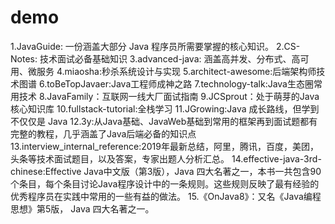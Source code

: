 # demo
1.JavaGuide: 一份涵盖大部分 Java 程序员所需要掌握的核心知识。
2.CS-Notes: 技术面试必备基础知识
3.advanced-java: 涵盖高并发、分布式、高可用、微服务
4.miaosha:秒杀系统设计与实现
5.architect-awesome:后端架构师技术图谱
6.toBeTopJavaer:Java工程师成神之路
7.technology-talk:Java生态圈常用技术
8.JavaFamily：互联网一线大厂面试指南
9.JCSprout：处于萌芽的Java核心知识库
10.fullstack-tutorial:全栈学习
11.JGrowing:Java 成长路线，但学到不仅仅是 Java
12.3y:从Java基础、JavaWeb基础到常用的框架再到面试题都有完整的教程，几乎涵盖了Java后端必备的知识点
13.interview_internal_reference:2019年最新总结，阿里，腾讯，百度，美团，头条等技术面试题目，以及答案，专家出题人分析汇总。
14.effective-java-3rd-chinese:Effective Java中文版（第3版），Java 四大名著之一，本书一共包含90个条目，每个条目讨论Java程序设计中的一条规则。这些规则反映了最有经验的优秀程序员在实践中常用的一些有益的做法。
15.《OnJava8》：又名《Java编程思想》第5版， Java 四大名著之一。

